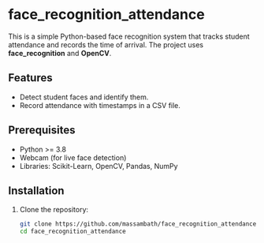 # face_recognition_attendance
This is a simple Python-based face recognition system that tracks student attendance and records the time of arrival. The project uses **face_recognition** and **OpenCV**.

## Features
- Detect student faces and identify them.
- Record attendance with timestamps in a CSV file.

## Prerequisites
- Python >= 3.8
- Webcam (for live face detection)
- Libraries: Scikit-Learn, OpenCV, Pandas, NumPy

## Installation
1. Clone the repository:
   ```bash
   git clone https://github.com/massambath/face_recognition_attendance.git
   cd face_recognition_attendance
